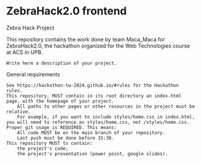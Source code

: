 # ZebraHack2.0 frontend
 
Zebra Hack Project

This repository contains the work done by team Maca_Maca for ZebraHack2.0, the hackathon organized for the Web Technologies course at ACS in UPB.

    Write here a description of your project.

General requirements

    See https://hackathon-tw-2024.github.io/#rules for the Hackathon rules.
    This repository, MUST contain in its root directory an index.html page, with the homepage of your project.
        All paths to other pages or other resources in the project must be relative.
        For example, if you want to include styles/home.css in index.html, you will need to reference as styles/home.css, not /styles/home.css.
    Proper git usage is REQUIRED. This means:
        All code MUST be on the main branch of your repository.
        Last push must be done before 15:30.
    This repository MUST to contain:
        the project's code;
        the project's presentation (power point, google slides).
